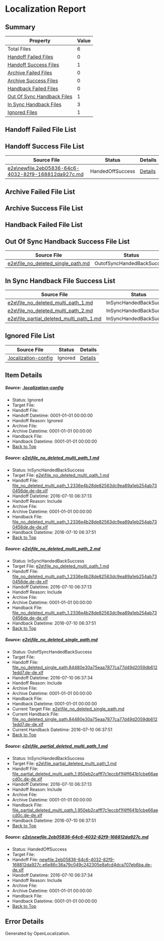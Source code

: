 # <a name='report-top'></a> Localization Report

## Summary
 Property | Value 
 -------- | ----- 
 Total Files | 6
[ Handoff Failed Files ](#handoff-failed-list)| 0
[ Handoff Success Files ](#handoff-success-list)| 1
[ Archive Failed Files ](#archive-failed-list)| 0
[ Archive Success Files ](#archive-success-list)| 0
[ Handback Failed Files ](#handback-failed-list)| 0
[ Out Of Sync Handback Files ](#outofsync-handback-success-list)| 1
[ In Sync Handback Files ](#insync-handback-success-list)| 3
[ Ignored Files ](#ignored-list)| 1

## <a name='handoff-failed-list'></a> Handoff Failed File List

## <a name='handoff-success-list'></a> Handoff Success File List
 Source File | Status | Details 
 ----------- | ------ | ------- 
 [e2e\newfile.2eb05836-64c6-4032-82f9-168812da927c.md](https://github.com/OpenLocalizationTestOrg/oltest/blob/4547c9a7009926d66a2be814525b44b4dc781e81/e2e/newfile.2eb05836-64c6-4032-82f9-168812da927c.md) | HandedOffSuccess | [Details](#8fcfa9a3bdd8700e810ad062cbfd6beece8612835)

## <a name='archive-failed-list'></a> Archive Failed File List

## <a name='archive-success-list'></a> Archive Success File List

## <a name='handback-failed-list'></a> Handback Failed File List

## <a name='outofsync-handback-success-list'></a> Out Of Sync Handback Success File List
 Source File | Status | Details 
 ----------- | ------ | ------- 
 [e2e\file_no_deleted_single_path.md](https://github.com/OpenLocalizationTestOrg/oltest/blob/4547c9a7009926d66a2be814525b44b4dc781e81/e2e/file_no_deleted_single_path.md) | OutofSyncHandedBackSuccess | [Details](#76198b48046b688b6af32b9a6de29210261c52973)

## <a name='insync-handback-success-list'></a> In Sync Handback File Success List
 Source File | Status | Details 
 ----------- | ------ | ------- 
 [e2e\file_no_deleted_multi_path_1.md](https://github.com/OpenLocalizationTestOrg/oltest/blob/b06a63f37e88270c0cb9a5cb24a52758650328e7/e2e/file_no_deleted_multi_path_1.md) | InSyncHandedBackSuccess | [Details](#4422e90fa7f5bf42462d3d1da2f69a2e4e9444481)
 [e2e\file_no_deleted_multi_path_2.md](https://github.com/OpenLocalizationTestOrg/oltest/blob/4547c9a7009926d66a2be814525b44b4dc781e81/e2e/file_no_deleted_multi_path_2.md) | InSyncHandedBackSuccess | [Details](#4422e90fa7f5bf42462d3d1da2f69a2e4e9444482)
 [e2e\file_partial_deleted_multi_path_1.md](https://github.com/OpenLocalizationTestOrg/oltest/blob/b06a63f37e88270c0cb9a5cb24a52758650328e7/e2e/file_partial_deleted_multi_path_1.md) | InSyncHandedBackSuccess | [Details](#96248310bf7950ef1aedebc67558f5f0945581074)

## <a name='ignored-list'></a> Ignored File List
 Source File | Status | Details 
 ----------- | ------ | ------- 
 [.localization-config](https://github.com/OpenLocalizationTestOrg/oltest/blob/4547c9a7009926d66a2be814525b44b4dc781e81/.localization-config) | Ignored | [Details](#3d4f252ac210baf56311d7e97dcc2db10974dbd20)

## Item Details
##### <a name='3d4f252ac210baf56311d7e97dcc2db10974dbd20'></a> Source: [.localization-config](https://github.com/OpenLocalizationTestOrg/oltest/blob/4547c9a7009926d66a2be814525b44b4dc781e81/.localization-config)
* Status: Ignored
* Target File: 
* Handoff File: 
* Handoff Datetime: 0001-01-01 00:00:00
* Handoff Reason: Ignored
* Archive File: 
* Archive Datetime: 0001-01-01 00:00:00
* Handback File: 
* Handback Datetime: 0001-01-01 00:00:00
* [Back to Top](#report-top)

##### <a name='4422e90fa7f5bf42462d3d1da2f69a2e4e9444481'></a> Source: [e2e\file_no_deleted_multi_path_1.md](https://github.com/OpenLocalizationTestOrg/oltest/blob/b06a63f37e88270c0cb9a5cb24a52758650328e7/e2e/file_no_deleted_multi_path_1.md)
* Status: InSyncHandedBackSuccess
* Target File: [e2e\file_no_deleted_multi_path_1.md](https://github.com/OpenLocalizationTestOrg/oltest-dede-fly/blob/db8fbffc3049add78f15fdee64848f06b2b26eae/e2e/file_no_deleted_multi_path_1.md)
* Handoff File: [file_no_deleted_multi_path_1.2336e4b28de82563dc9ea89a1eb254ab730456de.de-de.xlf](https://github.com/OpenLocalizationTestOrg/olhandoff-e2e/blob/32cd81ff51fb3006bec3b918c210ef1e8637f1b6/ol-handoff/OpenLocalizationTestOrg/oltest-dede-fly/ci/mt/file_no_deleted_multi_path_1.2336e4b28de82563dc9ea89a1eb254ab730456de.de-de.xlf)
* Handoff Datetime: 2016-07-10 06:37:13
* Handoff Reason: Include
* Archive File: 
* Archive Datetime: 0001-01-01 00:00:00
* Handback File: [file_no_deleted_multi_path_1.2336e4b28de82563dc9ea89a1eb254ab730456de.de-de.xlf](https://github.com/OpenLocalizationTestOrg/olhandback-e2e/blob/cbfff7585e9ce79d067bb7f5da7ff28402f23467/ol-handback/OpenLocalizationTestOrg/oltest-dede-fly/ci/mt/file_no_deleted_multi_path_1.2336e4b28de82563dc9ea89a1eb254ab730456de.de-de.xlf)
* Handback Datetime: 2016-07-10 06:37:51
* [Back to Top](#report-top)

##### <a name='4422e90fa7f5bf42462d3d1da2f69a2e4e9444482'></a> Source: [e2e\file_no_deleted_multi_path_2.md](https://github.com/OpenLocalizationTestOrg/oltest/blob/4547c9a7009926d66a2be814525b44b4dc781e81/e2e/file_no_deleted_multi_path_2.md)
* Status: InSyncHandedBackSuccess
* Target File: [e2e\file_no_deleted_multi_path_1.md](https://github.com/OpenLocalizationTestOrg/oltest-dede-fly/blob/db8fbffc3049add78f15fdee64848f06b2b26eae/e2e/file_no_deleted_multi_path_1.md)
* Handoff File: [file_no_deleted_multi_path_1.2336e4b28de82563dc9ea89a1eb254ab730456de.de-de.xlf](https://github.com/OpenLocalizationTestOrg/olhandoff-e2e/blob/32cd81ff51fb3006bec3b918c210ef1e8637f1b6/ol-handoff/OpenLocalizationTestOrg/oltest-dede-fly/ci/mt/file_no_deleted_multi_path_1.2336e4b28de82563dc9ea89a1eb254ab730456de.de-de.xlf)
* Handoff Datetime: 2016-07-10 06:37:13
* Handoff Reason: Include
* Archive File: 
* Archive Datetime: 0001-01-01 00:00:00
* Handback File: [file_no_deleted_multi_path_1.2336e4b28de82563dc9ea89a1eb254ab730456de.de-de.xlf](https://github.com/OpenLocalizationTestOrg/olhandback-e2e/blob/cbfff7585e9ce79d067bb7f5da7ff28402f23467/ol-handback/OpenLocalizationTestOrg/oltest-dede-fly/ci/mt/file_no_deleted_multi_path_1.2336e4b28de82563dc9ea89a1eb254ab730456de.de-de.xlf)
* Handback Datetime: 2016-07-10 06:37:51
* [Back to Top](#report-top)

##### <a name='76198b48046b688b6af32b9a6de29210261c52973'></a> Source: [e2e\file_no_deleted_single_path.md](https://github.com/OpenLocalizationTestOrg/oltest/blob/4547c9a7009926d66a2be814525b44b4dc781e81/e2e/file_no_deleted_single_path.md)
* Status: OutofSyncHandedBackSuccess
* Target File: 
* Handoff File: [file_no_deleted_single_path.84480e30a75eaa7877ca77d49d2059db6121edd7.de-de.xlf](https://github.com/OpenLocalizationTestOrg/olhandoff-e2e/blob/63cee30afc5a4c24f6e1b0bf8772eefe0ae61a21/ol-handoff/OpenLocalizationTestOrg/oltest-dede-fly/ci/mt/file_no_deleted_single_path.84480e30a75eaa7877ca77d49d2059db6121edd7.de-de.xlf)
* Handoff Datetime: 2016-07-10 06:37:34
* Handoff Reason: Include
* Archive File: 
* Archive Datetime: 0001-01-01 00:00:00
* Handback File: 
* Handback Datetime: 0001-01-01 00:00:00
* Current Target File: [e2e\file_no_deleted_single_path.md](https://github.com/OpenLocalizationTestOrg/oltest-dede-fly/blob/db8fbffc3049add78f15fdee64848f06b2b26eae/e2e/file_no_deleted_single_path.md)
* Current Handback File: [file_no_deleted_single_path.84480e30a75eaa7877ca77d49d2059db6121edd7.de-de.xlf](https://github.com/OpenLocalizationTestOrg/olhandback-e2e/blob/cbfff7585e9ce79d067bb7f5da7ff28402f23467/ol-handback/OpenLocalizationTestOrg/oltest-dede-fly/ci/mt/file_no_deleted_single_path.84480e30a75eaa7877ca77d49d2059db6121edd7.de-de.xlf)
* Current Handback Datetime: 2016-07-10 06:37:51
* [Back to Top](#report-top)

##### <a name='96248310bf7950ef1aedebc67558f5f0945581074'></a> Source: [e2e\file_partial_deleted_multi_path_1.md](https://github.com/OpenLocalizationTestOrg/oltest/blob/b06a63f37e88270c0cb9a5cb24a52758650328e7/e2e/file_partial_deleted_multi_path_1.md)
* Status: InSyncHandedBackSuccess
* Target File: [e2e\file_partial_deleted_multi_path_1.md](https://github.com/OpenLocalizationTestOrg/oltest-dede-fly/blob/db8fbffc3049add78f15fdee64848f06b2b26eae/e2e/file_partial_deleted_multi_path_1.md)
* Handoff File: [file_partial_deleted_multi_path_1.950eb2cafff7c1eccbf1f4ff641b1cbe66aecd0c.de-de.xlf](https://github.com/OpenLocalizationTestOrg/olhandoff-e2e/blob/32cd81ff51fb3006bec3b918c210ef1e8637f1b6/ol-handoff/OpenLocalizationTestOrg/oltest-dede-fly/ci/mt/file_partial_deleted_multi_path_1.950eb2cafff7c1eccbf1f4ff641b1cbe66aecd0c.de-de.xlf)
* Handoff Datetime: 2016-07-10 06:37:13
* Handoff Reason: Include
* Archive File: 
* Archive Datetime: 0001-01-01 00:00:00
* Handback File: [file_partial_deleted_multi_path_1.950eb2cafff7c1eccbf1f4ff641b1cbe66aecd0c.de-de.xlf](https://github.com/OpenLocalizationTestOrg/olhandback-e2e/blob/cbfff7585e9ce79d067bb7f5da7ff28402f23467/ol-handback/OpenLocalizationTestOrg/oltest-dede-fly/ci/mt/file_partial_deleted_multi_path_1.950eb2cafff7c1eccbf1f4ff641b1cbe66aecd0c.de-de.xlf)
* Handback Datetime: 2016-07-10 06:37:51
* [Back to Top](#report-top)

##### <a name='8fcfa9a3bdd8700e810ad062cbfd6beece8612835'></a> Source: [e2e\newfile.2eb05836-64c6-4032-82f9-168812da927c.md](https://github.com/OpenLocalizationTestOrg/oltest/blob/4547c9a7009926d66a2be814525b44b4dc781e81/e2e/newfile.2eb05836-64c6-4032-82f9-168812da927c.md)
* Status: HandedOffSuccess
* Target File: 
* Handoff File: [newfile.2eb05836-64c6-4032-82f9-168812da927c.e6e86c36a79c049c242305e8afcd4dca707eb6ba.de-de.xlf](https://github.com/OpenLocalizationTestOrg/olhandoff-e2e/blob/63cee30afc5a4c24f6e1b0bf8772eefe0ae61a21/ol-handoff/OpenLocalizationTestOrg/oltest-dede-fly/ci/mt/newfile.2eb05836-64c6-4032-82f9-168812da927c.e6e86c36a79c049c242305e8afcd4dca707eb6ba.de-de.xlf)
* Handoff Datetime: 2016-07-10 06:37:34
* Handoff Reason: Include
* Archive File: 
* Archive Datetime: 0001-01-01 00:00:00
* Handback File: 
* Handback Datetime: 0001-01-01 00:00:00
* [Back to Top](#report-top)


## Error Details

Generated by OpenLocalization.
